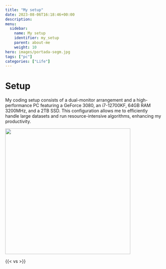 ```yaml
---
title: "My setup"
date: 2023-08-06T16:18:46+00:00
description: 
menu:
  sidebar:
    name: My setup
    identifier: my_setup
    parent: about-me
    weight: 10
hero: images/portada-segm.jpg
tags: ["pc"]
categories: ["Life"]
---
```


# Setup

My coding setup consists of a dual-monitor arrangement and a high-performance PC featuring a GeForce 3080, an i7-12700KF, 64GB RAM 3200MHz, and a 2TB SSD. This configuration allows me to efficiently handle large datasets and run resource-intensive algorithms, enhancing my productivity.


<img src="/posts/my-life/about-me/my-setup/my-setup.jpg" align="center" title="" width="400">

{{< vs >}}
